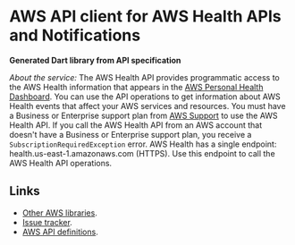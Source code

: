 # AWS API client for AWS Health APIs and Notifications

**Generated Dart library from API specification**

*About the service:*
The AWS Health API provides programmatic access to the AWS Health
information that appears in the <a
href="https://phd.aws.amazon.com/phd/home#/">AWS Personal Health
Dashboard</a>. You can use the API operations to get information about AWS
Health events that affect your AWS services and resources.
<note>
You must have a Business or Enterprise support plan from <a
href="https://aws.amazon.com/premiumsupport/">AWS Support</a> to use the AWS
Health API. If you call the AWS Health API from an AWS account that doesn't
have a Business or Enterprise support plan, you receive a
<code>SubscriptionRequiredException</code> error.
</note>
AWS Health has a single endpoint: health.us-east-1.amazonaws.com (HTTPS).
Use this endpoint to call the AWS Health API operations.

## Links

- [Other AWS libraries](https://github.com/agilord/aws_client/tree/master/generated).
- [Issue tracker](https://github.com/agilord/aws_client/issues).
- [AWS API definitions](https://github.com/aws/aws-sdk-js/tree/master/apis).
